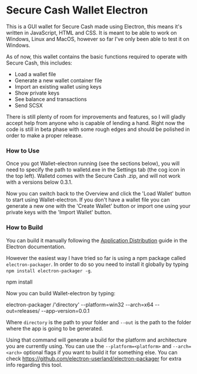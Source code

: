 # Secure Cash Wallet Electron

This is a GUI wallet for Secure Cash made using Electron, this means it's written in JavaScript, HTML and CSS. 
It is meant to be able to work on Windows, Linux and MacOS, however so far I've only been able to test it on Windows.

As of now, this wallet contains the basic functions required to operate with Secure Cash, this includes:
  * Load a wallet file
  * Generate a new wallet container file
  * Import an existing wallet using keys
  * Show private keys
  * See balance and transactions
  * Send SCSX

There is still plenty of room for improvements and features, so I will gladly accept help from anyone who is capable of lending a hand. Right now the code is still in beta phase with some rough edges and should be polished in order to make a proper release.

### How to Use

Once you got Wallet-electron running (see the sections below), you will need to specify the path to walletd.exe in the Settings tab (the cog icon in the top left). Walletd comes with the Secure Cash .zip, and will not work with a versions below 0.3.1.

Now you can switch back to the Overview and click the 'Load Wallet' button to start using Wallet-electron. If you don't have a wallet file you can generate a new one with the 'Create Wallet' button or import one using your private keys with the 'Import Wallet' button.


### How to Build

You can build it manually following the [Application Distribution](https://electronjs.org/docs/tutorial/application-distribution) guide in the Electron documentation. 

However the easiest way I have tried so far is using a npm package called `electron-packager`. In order to do so you need to install it globally by typing `npm install electron-packager -g`. 

npm install

Now you can build Wallet-electron by typing:

electron-packager /'directory' --platform=win32 --arch=x64 --out=releases/ --app-version=0.0.1

Where `directory` is the path to your folder and `--out` is the path to the folder where the app is going to be generated.

Using that command will generate a build for the platform and architecture you are currently using. You can use the `--platform=<platform>` and `--arch=<arch>` optional flags if you want to build it for something else. You can check https://github.com/electron-userland/electron-packager for extra info regarding this tool.
